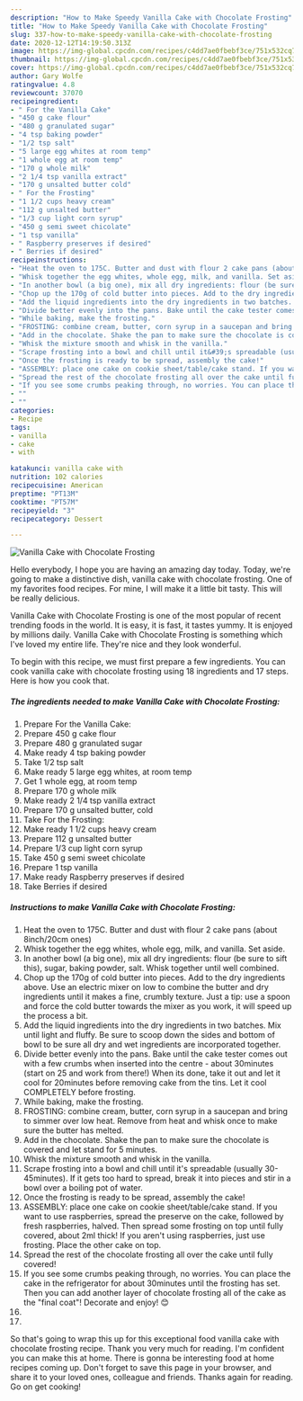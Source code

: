 ```yaml
---
description: "How to Make Speedy Vanilla Cake with Chocolate Frosting"
title: "How to Make Speedy Vanilla Cake with Chocolate Frosting"
slug: 337-how-to-make-speedy-vanilla-cake-with-chocolate-frosting
date: 2020-12-12T14:19:50.313Z
image: https://img-global.cpcdn.com/recipes/c4dd7ae0fbebf3ce/751x532cq70/vanilla-cake-with-chocolate-frosting-recipe-main-photo.jpg
thumbnail: https://img-global.cpcdn.com/recipes/c4dd7ae0fbebf3ce/751x532cq70/vanilla-cake-with-chocolate-frosting-recipe-main-photo.jpg
cover: https://img-global.cpcdn.com/recipes/c4dd7ae0fbebf3ce/751x532cq70/vanilla-cake-with-chocolate-frosting-recipe-main-photo.jpg
author: Gary Wolfe
ratingvalue: 4.8
reviewcount: 37070
recipeingredient:
- " For the Vanilla Cake"
- "450 g cake flour"
- "480 g granulated sugar"
- "4 tsp baking powder"
- "1/2 tsp salt"
- "5 large egg whites at room temp"
- "1 whole egg at room temp"
- "170 g whole milk"
- "2 1/4 tsp vanilla extract"
- "170 g unsalted butter cold"
- " For the Frosting"
- "1 1/2 cups heavy cream"
- "112 g unsalted butter"
- "1/3 cup light corn syrup"
- "450 g semi sweet chicolate"
- "1 tsp vanilla"
- " Raspberry preserves if desired"
- " Berries if desired"
recipeinstructions:
- "Heat the oven to 175C. Butter and dust with flour 2 cake pans (about 8inch/20cm ones)"
- "Whisk together the egg whites, whole egg, milk, and vanilla. Set aside."
- "In another bowl (a big one), mix all dry ingredients: flour (be sure to sift this), sugar, baking powder, salt. Whisk together until well combined."
- "Chop up the 170g of cold butter into pieces. Add to the dry ingredients above. Use an electric mixer on low to combine the butter and dry ingredients until it makes a fine, crumbly texture. Just a tip: use a spoon and force the cold butter towards the mixer as you work, it will speed up the process a bit."
- "Add the liquid ingredients into the dry ingredients in two batches. Mix until light and fluffy. Be sure to scoop down the sides and bottom of bowl to be sure all dry and wet ingredients are incorporated together."
- "Divide better evenly into the pans. Bake until the cake tester comes out with a few crumbs when inserted into the centre - about 30minutes (start on 25 and work from there!) When its done, take it out and let it cool for 20minutes before removing cake from the tins. Let it cool COMPLETELY before frosting."
- "While baking, make the frosting."
- "FROSTING: combine cream, butter, corn syrup in a saucepan and bring to simmer over low heat. Remove from heat and whisk once to make sure the butter has melted."
- "Add in the chocolate. Shake the pan to make sure the chocolate is covered and let stand for 5 minutes."
- "Whisk the mixture smooth and whisk in the vanilla."
- "Scrape frosting into a bowl and chill until it&#39;s spreadable (usually 30-45minutes). If it gets too hard to spread, break it into pieces and stir in a bowl over a boiling pot of water."
- "Once the frosting is ready to be spread, assembly the cake!"
- "ASSEMBLY: place one cake on cookie sheet/table/cake stand. If you want to use raspberries, spread the preserve on the cake, followed by fresh raspberries, halved. Then spread some frosting on top until fully covered, about 2ml thick! If you aren&#39;t using raspberries, just use frosting. Place the other cake on top."
- "Spread the rest of the chocolate frosting all over the cake until fully covered!"
- "If you see some crumbs peaking through, no worries. You can place the cake in the refrigerator for about 30minutes until the frosting has set. Then you can add another layer of chocolate frosting all of the cake as the &#34;final coat&#34;! Decorate and enjoy! 😊"
- ""
- ""
categories:
- Recipe
tags:
- vanilla
- cake
- with

katakunci: vanilla cake with 
nutrition: 102 calories
recipecuisine: American
preptime: "PT13M"
cooktime: "PT57M"
recipeyield: "3"
recipecategory: Dessert

---
```



![Vanilla Cake with Chocolate Frosting](https://img-global.cpcdn.com/recipes/c4dd7ae0fbebf3ce/751x532cq70/vanilla-cake-with-chocolate-frosting-recipe-main-photo.jpg)

Hello everybody, I hope you are having an amazing day today. Today, we're going to make a distinctive dish, vanilla cake with chocolate frosting. One of my favorites food recipes. For mine, I will make it a little bit tasty. This will be really delicious.



Vanilla Cake with Chocolate Frosting is one of the most popular of recent trending foods in the world. It is easy, it is fast, it tastes yummy. It is enjoyed by millions daily. Vanilla Cake with Chocolate Frosting is something which I've loved my entire life. They're nice and they look wonderful.


To begin with this recipe, we must first prepare a few ingredients. You can cook vanilla cake with chocolate frosting using 18 ingredients and 17 steps. Here is how you cook that.

<!--inarticleads1-->

##### The ingredients needed to make Vanilla Cake with Chocolate Frosting:

1. Prepare  For the Vanilla Cake:
1. Prepare 450 g cake flour
1. Prepare 480 g granulated sugar
1. Make ready 4 tsp baking powder
1. Take 1/2 tsp salt
1. Make ready 5 large egg whites, at room temp
1. Get 1 whole egg, at room temp
1. Prepare 170 g whole milk
1. Make ready 2 1/4 tsp vanilla extract
1. Prepare 170 g unsalted butter, cold
1. Take  For the Frosting:
1. Make ready 1 1/2 cups heavy cream
1. Prepare 112 g unsalted butter
1. Prepare 1/3 cup light corn syrup
1. Take 450 g semi sweet chicolate
1. Prepare 1 tsp vanilla
1. Make ready  Raspberry preserves if desired
1. Take  Berries if desired




<!--inarticleads2-->

##### Instructions to make Vanilla Cake with Chocolate Frosting:

1. Heat the oven to 175C. Butter and dust with flour 2 cake pans (about 8inch/20cm ones)
1. Whisk together the egg whites, whole egg, milk, and vanilla. Set aside.
1. In another bowl (a big one), mix all dry ingredients: flour (be sure to sift this), sugar, baking powder, salt. Whisk together until well combined.
1. Chop up the 170g of cold butter into pieces. Add to the dry ingredients above. Use an electric mixer on low to combine the butter and dry ingredients until it makes a fine, crumbly texture. Just a tip: use a spoon and force the cold butter towards the mixer as you work, it will speed up the process a bit.
1. Add the liquid ingredients into the dry ingredients in two batches. Mix until light and fluffy. Be sure to scoop down the sides and bottom of bowl to be sure all dry and wet ingredients are incorporated together.
1. Divide better evenly into the pans. Bake until the cake tester comes out with a few crumbs when inserted into the centre - about 30minutes (start on 25 and work from there!) When its done, take it out and let it cool for 20minutes before removing cake from the tins. Let it cool COMPLETELY before frosting.
1. While baking, make the frosting.
1. FROSTING: combine cream, butter, corn syrup in a saucepan and bring to simmer over low heat. Remove from heat and whisk once to make sure the butter has melted.
1. Add in the chocolate. Shake the pan to make sure the chocolate is covered and let stand for 5 minutes.
1. Whisk the mixture smooth and whisk in the vanilla.
1. Scrape frosting into a bowl and chill until it&#39;s spreadable (usually 30-45minutes). If it gets too hard to spread, break it into pieces and stir in a bowl over a boiling pot of water.
1. Once the frosting is ready to be spread, assembly the cake!
1. ASSEMBLY: place one cake on cookie sheet/table/cake stand. If you want to use raspberries, spread the preserve on the cake, followed by fresh raspberries, halved. Then spread some frosting on top until fully covered, about 2ml thick! If you aren&#39;t using raspberries, just use frosting. Place the other cake on top.
1. Spread the rest of the chocolate frosting all over the cake until fully covered!
1. If you see some crumbs peaking through, no worries. You can place the cake in the refrigerator for about 30minutes until the frosting has set. Then you can add another layer of chocolate frosting all of the cake as the &#34;final coat&#34;! Decorate and enjoy! 😊
1. 
1. 




So that's going to wrap this up for this exceptional food vanilla cake with chocolate frosting recipe. Thank you very much for reading. I'm confident you can make this at home. There is gonna be interesting food at home recipes coming up. Don't forget to save this page in your browser, and share it to your loved ones, colleague and friends. Thanks again for reading. Go on get cooking!
